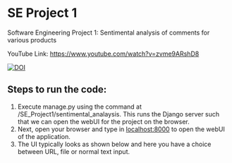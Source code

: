 # SE Project 1
Software Engineering Project 1: Sentimental analysis of comments for various products

YouTube Link: https://www.youtube.com/watch?v=zvme9ARshD8

[![DOI](https://zenodo.org/badge/295188611.svg)](https://zenodo.org/badge/latestdoi/295188611)

## Steps to run the code:
1. Execute manage.py using the command <python3 manage.py runserver> at /SE_Project1/sentimental_analaysis. This runs the Django server such that we can open the webUI for the project on the browser.
2. Next, open your browser and type in <localhost:8000> to open the webUI of the application.
3. The UI typically looks as shown below and here you have a choice between URL, file or normal text input.
